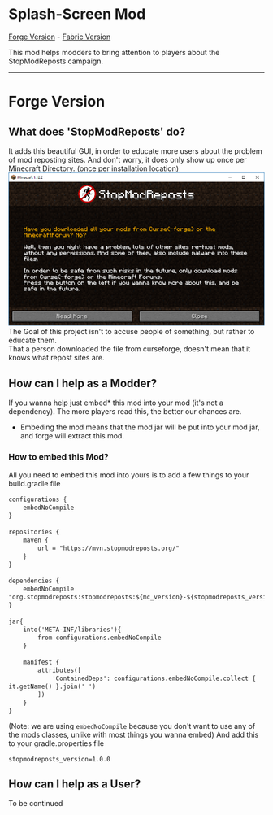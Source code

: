 # Splash-Screen Mod
[Forge Version](https://github.com/StopModReposts/Splash-Screen-Mod) - [Fabric Version](https://github.com/StopModReposts/Splash-Screen-Mod-Fabric)

This mod helps modders to bring attention to players about the StopModReposts campaign.

---
# Forge Version

## What does 'StopModReposts' do?
It adds this beautiful GUI, in order to educate more users about the problem of mod reposting sites.
And don't worry, it does only show up once per Minecraft Directory. (once per installation location)</br>
![Preview Image](https://raw.githubusercontent.com/StopModReposts/Splash-Screen-Mod/master/preview.png)
The Goal of this project isn't to accuse people of something, but rather to educate them.</br>
That a person downloaded the file from curseforge, doesn't mean that it knows what repost sites are.

## How can I help as a Modder?
If you wanna help just embed* this mod into your mod (it's not a dependency).
The more players read this, the better our chances are.

* Embeding the mod means that the mod jar will be put into your mod jar, and forge will extract this mod.

### How to embed this Mod?
All you need to embed this mod into yours is to add a few things to your build.gradle file
```GRADLE
configurations {
    embedNoCompile
}

repositories {
	maven {
		url = "https://mvn.stopmodreposts.org/"
	}
}

dependencies {
	embedNoCompile "org.stopmodreposts:stopmodreposts:${mc_version}-${stopmodreposts_version}"
}

jar{
	into('META-INF/libraries'){
		from configurations.embedNoCompile
	}

	manifest {
		attributes([
            'ContainedDeps': configurations.embedNoCompile.collect { it.getName() }.join(' ')
		])
	}
}
```
(Note: we are using `embedNoCompile` because you don't want to use any of the mods classes, unlike with most things you wanna embed)
And add this to your gradle.properties file
```GRADLE
stopmodreposts_version=1.0.0
```

## How can I help as a User?
To be continued
